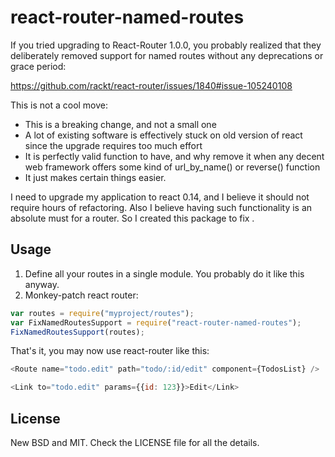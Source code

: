# react-router-named-routes

If you tried upgrading to React-Router 1.0.0, you probably realized that
they deliberately removed support for named routes without any deprecations or
grace period:

https://github.com/rackt/react-router/issues/1840#issue-105240108

This is not a cool move:

* This is a breaking change, and not a small one
* A lot of existing software is effectively stuck on old version of react
  since the upgrade requires too much effort
* It is perfectly valid function to have, and why remove it when any decent
  web framework offers some kind of url_by_name() or reverse() function
* It just makes certain things easier.

I need to upgrade my application to react 0.14, and I believe it should
not require hours of refactoring. Also I believe having such functionality
is an absolute must for a router. So I created this package to fix .

## Usage

1. Define all your routes in a single module. You probably do it like this anyway.  
1. Monkey-patch react router:

```js
var routes = require("myproject/routes");
var FixNamedRoutesSupport = require("react-router-named-routes");
FixNamedRoutesSupport(routes);
```

That's it, you may now use react-router like this:
```js
<Route name="todo.edit" path="todo/:id/edit" component={TodosList} />

<Link to="todo.edit" params={{id: 123}}>Edit</Link>
```

## License

New BSD and MIT. Check the LICENSE file for all the details.
